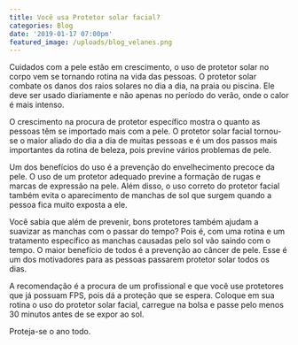 ```yaml
---
title: Você usa Protetor solar facial?
categories: Blog
date: '2019-01-17 07:00pm'
featured_image: /uploads/blog_velanes.png
---
```


Cuidados com a pele estão em crescimento, o uso de protetor solar no corpo vem se tornando rotina na vida das pessoas. O protetor solar combate os danos dos raios solares no dia a dia, na praia ou piscina. Ele deve ser usado diariamente e não apenas no período do verão, onde o calor é mais intenso. 

O crescimento na procura de protetor específico mostra o quanto as pessoas têm se importado mais com a pele. O protetor solar facial tornou-se o maior aliado do dia a dia de muitas pessoas e é um dos passos mais importantes da rotina de beleza, pois previne vários problemas de pele.

Um dos benefícios do uso é a prevenção do envelhecimento precoce da pele. O uso de um protetor adequado previne a formação de rugas e marcas de expressão na pele. Além disso, o uso correto do protetor facial também evita o aparecimento de manchas de sol que surgem quando a pessoa fica muito exposta a ele. 

Você sabia que além de prevenir, bons protetores também ajudam a suavizar as manchas com o passar do tempo? Pois é, com uma rotina e um tratamento específico as manchas causadas pelo sol vão saindo com o tempo. 
O maior benefício de todos é a prevenção ao câncer de pele. Esse é um dos motivadores para as pessoas passarem protetor solar todos os dias. 

A recomendação é a procura de um profissional e que você use protetores que já possuam FPS, pois dá a proteção que se espera. 
Coloque em sua rotina o uso do protetor solar facial, carregue na bolsa e passe pelo menos 30 minutos antes de se expor ao sol.

Proteja-se o ano todo.
